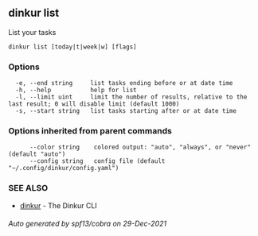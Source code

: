 ## dinkur list

List your tasks

```
dinkur list [today|t|week|w] [flags]
```

### Options

```
  -e, --end string     list tasks ending before or at date time
  -h, --help           help for list
  -l, --limit uint     limit the number of results, relative to the last result; 0 will disable limit (default 1000)
  -s, --start string   list tasks starting after or at date time
```

### Options inherited from parent commands

```
      --color string    colored output: "auto", "always", or "never" (default "auto")
      --config string   config file (default "~/.config/dinkur/config.yaml")
```

### SEE ALSO

* [dinkur](dinkur.md)	 - The Dinkur CLI

###### Auto generated by spf13/cobra on 29-Dec-2021
